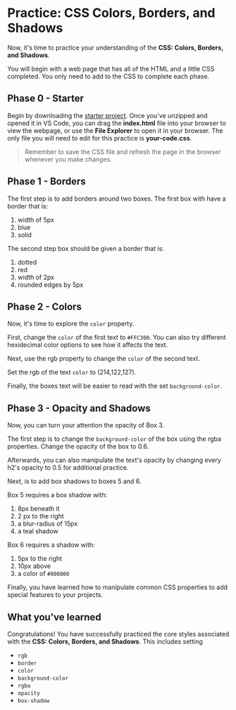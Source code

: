 # Practice: CSS Colors, Borders, and Shadows

Now, it's time to practice your understanding of the
**CSS: Colors, Borders, and Shadows**.

You will begin with a web page that has all of the HTML and a little CSS
completed. You only need to add to the CSS to complete each phase.

## Phase 0 - Starter

Begin by downloading the [starter project]. Once you've unzipped and opened it
in VS Code, you can drag the __index.html__ file into your browser to view the
webpage, or use the **File Explorer** to open it in your browser. The only file
you will need to edit for this practice is __your-code.css__.

> Remember to save the CSS file and refresh the page in the browser whenever you
> make changes.

## Phase 1 - Borders

The first step is to add borders around two boxes. The first box with have
a border that is:

1. width of 5px
2. blue
3. solid

The second step box should be given a border that is:

1. dotted
2. red
3. width of 2px
4. rounded edges by 5px

## Phase 2 - Colors

Now, it's time to explore the `color` property.

First, change the `color` of the first text to `#FFC300`.
You can also try different hexidecimal color options to see how it affects
the text.

Next, use the rgb property to change the `color` of the second text.

Set the rgb of the text `color` to (214,122,127).

Finally, the boxes text will be easier to read with the set `background-color`.

## Phase 3 - Opacity and Shadows

Now, you can turn your attention the opacity of Box 3.

The first step is to change the `background-color` of the box using the rgba
properties. Change the opacity of the box to 0.6.

Afterwards, you can also manipulate the text's opacity by changing every h2's
opacity to 0.5 for additional practice.

Next, is to add box shadows to boxes 5 and 6.

Box 5 requires a box shadow with:

1. 8px beneath it
2. 2 px to the right
3. a blur-radius of 15px
4. a teal shadow

Box 6 requires a shadow with:

1. 5px to the right
2. 10px above
3. a color of `#800000`

Finally, you have learned how to manipulate common CSS properties to add special
features to your projects.

## What you've learned

Congratulations! You have successfully practiced the core styles associated
with the **CSS: Colors, Borders, and Shadows**. This includes setting

* `rgb`
* `border`
* `color`
* `background-color`
* `rgba`
* `opacity`
* `box-shadow`

[starter project]: https://github.com/appacademy-starters/css-colors-borders-shadows-practice
